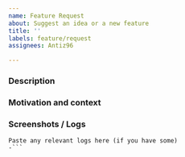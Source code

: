 ```yaml
---
name: Feature Request
about: Suggest an idea or a new feature
title: ''
labels: feature/request
assignees: Antiz96

---
```


<!-- Please, read the contributing guidelines before opening an issue: https://github.com/Antiz96/Ankama-Launcher-Container/blob/main/CONTRIBUTING.md -->

### Description

<!-- Describe your idea or the new feature you would like to see implemented -->

### Motivation and context

<!-- Provide some details about the motivation and/or the context of your request
For instance:  Why is this feature required/beneficial? What problem does it solve? ...
If it addresses an opened issue, please link to the issue here -->

### Screenshots / Logs

<!-- If you have any screenshots to illustrate your request or any relevant logs, paste them below -->

```text
Paste any relevant logs here (if you have some)
-```
